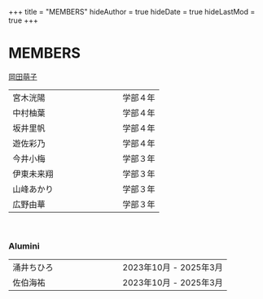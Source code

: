 +++
title = "MEMBERS"
hideAuthor = true
hideDate = true
hideLastMod = true
+++

# MEMBERS

[岡田萌子](https://moekookada.github.io/about/)  

<table style="border-collapse: collapse; border: none;">
  <tr>
    <td style="padding-right: 8em;">宮木洸陽</td>
    <td>学部４年</td>
  </tr>
  <tr>
    <td style="padding-right: 8em;">中村柚葉</td>
    <td>学部４年</td>
  </tr>
  <tr>
    <td style="padding-right: 8em;">坂井里帆</td>
    <td>学部４年</td>
  </tr>
  <tr>
    <td style="padding-right: 8em;">遊佐彩乃</td>
    <td>学部４年</td>
  </tr>
  <tr>
  </tr>
  <tr>
    <td style="padding-right: 8em;">今井小梅</td>
    <td>学部３年</td>
  </tr>
  <tr>
    <td style="padding-right: 8em;">伊東未来翔</td>
    <td>学部３年</td>
  </tr>
  <tr>
    <td style="padding-right: 8em;">山峰あかり</td>
    <td>学部３年</td>
  </tr>
  <tr>
    <td style="padding-right: 8em;">広野由華</td>
    <td>学部３年</td>
  </tr>
</table>

<br>

### Alumini

<table style="border-collapse: collapse; border: none;">
  <tr>
    <td style="padding-right: 8em;">涌井ちひろ</td>
    <td>2023年10月 - 2025年3月</td>
  </tr>
  <tr>
    <td style="padding-right: 8em;">佐伯海祐</td>
    <td>2023年10月 - 2025年3月</td>
  </tr>
</table>
